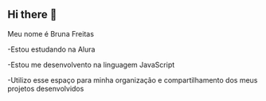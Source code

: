 ## Hi there 👋

Meu nome é Bruna Freitas

-Estou estudando na Alura

-Estou me desenvolvento na linguagem JavaScript

-Utilizo esse espaço para minha organização e compartilhamento dos meus projetos desenvolvidos 
